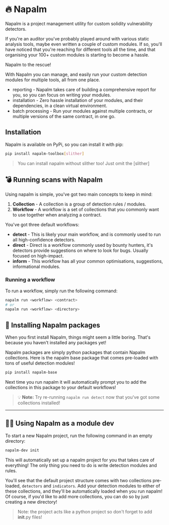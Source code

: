 # 🔥 Napalm

Napalm is a project management utility for custom solidity vulnerability detectors. 

If you're an auditor you've probably played around with various static analysis tools, maybe even written a couple of 
custom modules. If so, you'll have noticed that you're reaching for different tools all the time, and that
organising your 100+ custom modules is starting to become a hassle.

Napalm to the rescue!

With Napalm you can manage, and easily run your custom detection modules for multiple tools, all from one place.

- reporting - Napalm takes care of building a comprehensive report for you, so you can focus on writing your modules.
- installation - Zero hassle installation of your modules, and their dependencies, in a clean virtual environment.
- batch processing - Run your modules against multiple contracts, or multiple versions of the same contract, in one go.

## Installation

Napalm is available on PyPi, so you can install it with pip:

```bash
pip install napalm-toolbox[slither]
```

> You can install napalm without slither too! Just omit the [slither]

## 💣 Running scans with Napalm
Using napalm is simple, you've got two main concepts to keep in mind:
1. **Collection** - A collection is a group of detection rules / modules.
2. **Workflow** - A workflow is a set of collections that you commonly want to use together when analyzing a contract.

You've got three default workflows:
- **detect** - This is likely your main workflow, and is commonly used to run all high-confidence detectors.
- **direct** - Direct is a workflow commonly used by bounty hunters, it's detectors provide suggestions on where to look for bugs. Usually focused on high-impact.
- **inform** - This workflow has all your common optimisations, suggestions, informational modules.

### Running a workflow
To run a workflow, simply run the following command:

```bash
napalm run <workflow> <contract>
# or
napalm run <workflow> <directory>
```

## 💼 Installing Napalm packages
When you first install Napalm, things might seem a little boring. That's because you haven't installed any packages yet!

Napalm packages are simply python packages that contain Napalm collections. Here is the napalm base package that comes
pre-loaded with tons of useful detection modules!
```bash
pip install napalm-base
```

Next time you run napalm it will automatically prompt you to add the collections in this package to your default workflows!

> 💡 **Note:** Try re-running `napalm run detect` now that you've got some collections installed!

---

## 🧑‍💻 Using Napalm as a module dev

To start a new Napalm project, run the following command in an empty directory:

```bash
napalm-dev init
```

This will automatically set up a napalm project for you that takes care of everything! The only thing you need to do is 
write detection modules and rules.

You'll see that the default project structure comes with two collections pre-loaded, `detectors` and `indicators`. Add
your detection modules to either of these collections, and they'll be automatically loaded when you run napalm! Of course,
if you'd like to add more collections, you can do so by just creating a new directory!

> Note: the project acts like a python project so don't forget to add __init__.py files!

